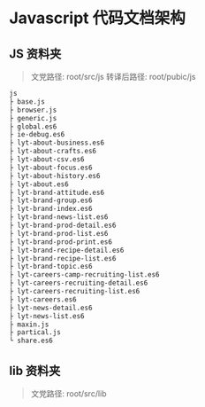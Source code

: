 # Javascript 代码文档架构

## JS 资料夹

> 文党路径: root/src/js
> 转译后路径: root/pubic/js

```markdown
js
├ base.js
├ browser.js
├ generic.js
├ global.es6
├ ie-debug.es6
├ lyt-about-business.es6
├ lyt-about-crafts.es6
├ lyt-about-csv.es6
├ lyt-about-focus.es6
├ lyt-about-history.es6
├ lyt-about.es6
├ lyt-brand-attitude.es6
├ lyt-brand-group.es6
├ lyt-brand-index.es6
├ lyt-brand-news-list.es6
├ lyt-brand-prod-detail.es6
├ lyt-brand-prod-list.es6
├ lyt-brand-prod-print.es6
├ lyt-brand-recipe-detail.es6
├ lyt-brand-recipe-list.es6
├ lyt-brand-topic.es6
├ lyt-careers-camp-recruiting-list.es6
├ lyt-careers-recruiting-detail.es6
├ lyt-careers-recruiting-list.es6
├ lyt-careers.es6
├ lyt-news-detail.es6
├ lyt-news-list.es6
├ maxin.js
├ partical.js
└ share.es6
```

## lib 资料夹

> 文党路径: root/src/lib




